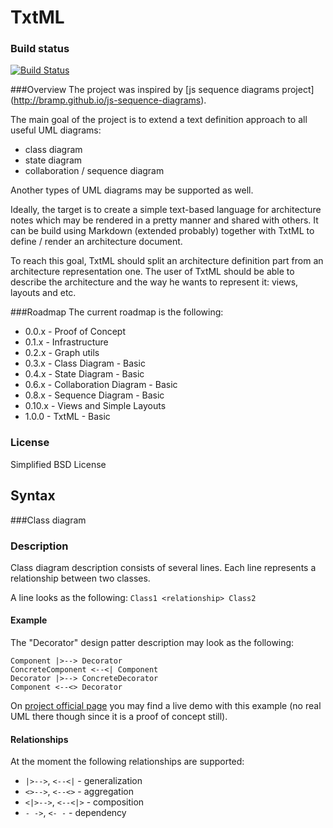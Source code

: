TxtML
=====

### Build status
[![Build Status](https://travis-ci.org/VicNumber21/txtml.png)](https://travis-ci.org/VicNumber21/txtml)

###Overview
The project was inspired by [js sequence diagrams project]
(http://bramp.github.io/js-sequence-diagrams).

The main goal of the project is to extend a text definition approach to all useful UML diagrams:
- class diagram
- state diagram
- collaboration / sequence diagram

Another types of UML diagrams may be supported as well.

Ideally, the target is to create a simple text-based language for architecture notes
which may be rendered in a pretty manner and shared with others.
It can be build using Markdown (extended probably) together with TxtML to
define / render an architecture document.

To reach this goal, TxtML should split an architecture definition part from
an architecture representation one. The user of TxtML should be able to
describe the architecture and the way he wants to represent it: views, layouts
and etc.

###Roadmap
The current roadmap is the following:
- 0.0.x - Proof of Concept
- 0.1.x - Infrastructure
- 0.2.x - Graph utils
- 0.3.x - Class Diagram - Basic
- 0.4.x - State Diagram - Basic
- 0.6.x - Collaboration Diagram - Basic
- 0.8.x - Sequence Diagram - Basic
- 0.10.x - Views and Simple Layouts
- 1.0.0 - TxtML - Basic

### License
Simplified BSD License

Syntax
------
###Class diagram
### Description
Class diagram description consists of several lines.
Each line represents a relationship between two classes.

A line looks as the following:
```Class1 <relationship> Class2```

#### Example
The "Decorator" design patter description may look as the following:
```
Component |>--> Decorator
ConcreteComponent <--<| Component
Decorator |>--> ConcreteDecorator
Component <--<> Decorator
```

On [project official page](http://vicnumber21.github.io/txtml) you may find
a live demo with this example (no real UML there though since it is a proof of
concept still).

#### Relationships
At the moment the following relationships are supported:
- ```|>-->```, ```<--<|``` - generalization
- ```<>-->```, ```<--<>``` - aggregation
- ```<|>-->```, ```<--<|>``` - composition
- ```- ->```, ```<- -``` - dependency
